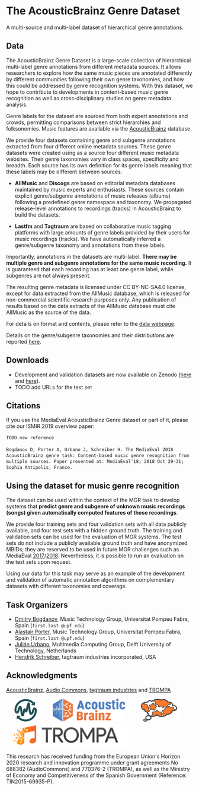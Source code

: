 # The AcousticBrainz Genre Dataset
A multi-source and multi-label dataset of hierarchical genre annotations.


## Data
The AcousticBrainz Genre Dataset is a large-scale collection of hierarchical
multi-label genre annotations from different metadata sources. It allows researchers to explore how the same music pieces are annotated differently by different communities following their own genre taxonomies, and how this could be addressed by genre recognition systems. With this dataset, we hope to contribute to developments in content-based music genre recognition as well as cross-disciplinary studies on genre metadata analysis.

Genre labels for the dataset are sourced from both expert annotations and crowds, permitting comparisons between strict hierarchies and folksonomies. Music features are available via the [AcousticBrainz](https://acousticbrainz.org/) database.

We provide four datasets containing genre and subgenre annotations extracted from four different online metadata sources. These genre datasets were created using as a source four different music metadata websites. Their genre taxonomies vary in class spaces, specificity and breadth. Each source has its own definition for its genre labels meaning that these labels may be different between sources.

* **AllMusic** and **Discogs** are based on editorial metadata databases maintained by music experts and enthusiasts. These sources contain explicit genre/subgenre annotations of music releases (albums) following a predefined genre namespace and taxonomy. We propagated release-level annotations to recordings (tracks) in AcousticBrainz to build the datasets.

* **Lastfm** and **Tagtraum** are based on collaborative music tagging platforms with large amounts of genre labels provided by their users for music recordings (tracks). We have automatically inferred a genre/subgenre taxonomy and annotations from these labels.

Importantly, annotations in the datasets are multi-label. **There may be multiple genre and subgenre annotations for the same music recording.** It is guaranteed that each recording has at least one genre label, while subgenres are not always present.

The resulting genre metadata is licensed under CC BY-NC-SA4.0 license, except for data extracted from the AllMusic database, which is released for non-commercial scientific research purposes only. Any publication of results based on the data extracts of the AllMusic database must cite AllMusic as the source of the data.

For details on format and contents, please refer to the [data webpage](data/).

Details on the genre/subgenre taxonomies and their distributions  are  reported [here](data_stats/).


## Downloads

- Development and validation datasets are now available on Zenodo ([here](https://zenodo.org/record/2553414) and [here](https://zenodo.org/record/2554044)).
- TODO add URLs for the test set


## Citations
If you use the MediaEval AcousticBrainz Genre dataset or part of it, please cite our ISMIR 2019 overview paper:

```
TODO new reference

Bogdanov D, Porter A, Urbano J, Schreiber H. The MediaEval 2018 AcousticBrainz genre task: Content-based music genre recognition from multiple sources. Paper presented at: MediaEval'18; 2018 Oct 29-31; Sophia Antipolis, France.
```


## Using the dataset for music genre recognition

The dataset can be used within the context of the MGR task to develop systems that **predict genre and subgenre of unknown music recordings (songs) given automatically computed features of those recordings**.

We provide four training sets and four validation sets with all data publicly available,  and four test sets with a hidden ground truth.  The training and validation sets can be used for the evaluation of MGR systems. The test sets do not include a publicly available ground truth and have anonymized MBIDs; they are reserved to be used in future MGR challenges such as MediaEval [2017](https://multimediaeval.github.io/2017-AcousticBrainz-Genre-Task/)/[2018](https://multimediaeval.github.io/2018-AcousticBrainz-Genre-Task/). Nevertheless, it is possible to run an evaluation on the test sets upon request.

Using our data for this task may serve as an example of the development and validation of automatic annotation algorithms on complementary datasets with different taxonomies and coverage.


## Task Organizers
- [Dmitry Bogdanov](https://dbogdanov.github.io/), Music Technology Group, Universitat Pompeu Fabra, Spain (`first.last @upf.edu`)
- [Alastair Porter](https://www.dtic.upf.edu/~aporter/), Music Technology Group, Universitat Pompeu Fabra, Spain (`first.last @upf.edu`)
- [Julián Urbano](https://julian-urbano.info/), Multimedia Computing Group, Delft University of Technology, Netherlands
- [Hendrik Schreiber](http://www.tagtraum.com/), tagtraum industries incorporated, USA


## Acknowledgments

[AcousticBrainz](https://acousticbrainz.org/), [Audio Commons](http://audiocommons.org/), [tagtraum industries](http://www.tagtraum.com/) and [TROMPA](https://trompamusic.eu/)

<img src="img/audio-commons-icon_64px.jpg" height="64" hspace="20"><img src="img/acousticbrainz_logo_short_horizontal.png" height="64" hspace="20"><img src="img/tagtraum_logo_small_w_g@2x.png" height="64" hspace="20"><img src="img/trompa-logo.png" height="64" hspace="20">

This research has received funding from the European Union's Horizon 2020 research and innovation programme under grant agreements No 688382 (AudioCommons) and 770376-2 (TROMPA), as well as the Ministry of Economy and Competitiveness of the Spanish Government 
(Reference: TIN2015-69935-P).
